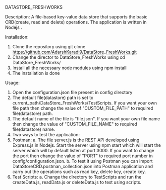 DATASTORE_FRESHWORKS

Description: 
A file-based key-value data store that supports the basic CRD(create, read and delete) operations. The application is written in Nodejs .

Installation:
1. Clone the repository using git clone https://github.com/AdarshKaradi9/DataStore_FreshWorks.git
2. Change the director to DataStore_FreshWorks using cd DataStore_FreshWorks/
3. Install all the necessary node modules using npm install  
4. The installation is done

Usage:
1. Open the configuration.json file present in config directory
2. The default file(datastore) path is set to current_path/DataStore_FreshWorks/TestScripts. If you want your own file path then change the value of "CUSTOM_FILE_PATH" to required file(datastore) path.
3. The default name of the file is "file.json". If you want your own file name then change the value of "CUSTOM_FILE_NAME" to required file(datastore) name.
4. Two ways to test the application:
  1. Postman:
    a. The  file server.js is the REST API developed using Express.js in Nodejs. Start the server using npm start which will start the server which will by default listen at port        3000. If you want to change the port then change the value of "PORT" to required port number in config/configuration.json.
    b. To test it using Postman you can import DataStoreCRD.postman_collection.json into Postman application and carry out the operations such as read key, delete key, create key.
  2. Test Scripts:
    a. Change the directory to TestScripts and run the createData.js, readData.js or deleteData.js to test using scripts.


